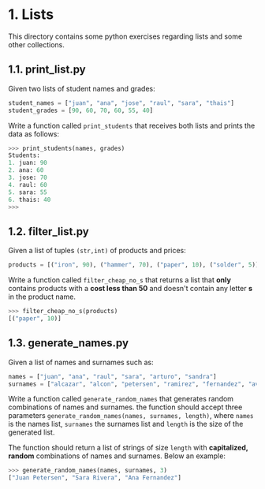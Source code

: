 # 1. Lists 
This directory contains some python exercises regarding lists and some other collections.

## 1.1. print_list.py
Given two lists of student names and grades:

```python
student_names = ["juan", "ana", "jose", "raul", "sara", "thais"]
student_grades = [90, 60, 70, 60, 55, 40]
```

Write a function called `print_students` that receives both lists and prints the data as follows:

```python
>>> print_students(names, grades)
Students:
1. juan: 90
2. ana: 60
3. jose: 70
4. raul: 60
5. sara: 55
6. thais: 40
>>> 
```

## 1.2. filter_list.py
Given a list of tuples `(str,int)` of products and prices:

```python
products = [("iron", 90), ("hammer", 70), ("paper", 10), ("solder", 5)]
```

Write a function called `filter_cheap_no_s` that returns a list that 
**only** contains products with a **cost less than 50** and doesn't contain any 
letter **s** in the product name.

```python
>>> filter_cheap_no_s(products)
[("paper", 10)]
```

## 1.3. generate_names.py
Given a list of names and surnames such as:

```python
names = ["juan", "ana", "raul", "sara", "arturo", "sandra"]
surnames = ["alcazar", "alcon", "petersen", "ramirez", "fernandez", "aviles", "rivera"]
```

Write a function called `generate_random_names` that generates random combinations
of names and surnames. the function should accept three parameters `generate_random_names(names, surnames, length)`, 
where `names` is the names list, `surnames` the surnames list and `length` is the size of 
the generated list. 

The function should return a list of strings of size `length` with **capitalized, random** combinations 
of names and surnames. Below an example:

```python
>>> generate_random_names(names, surnames, 3)
["Juan Petersen", "Sara Rivera", "Ana Fernandez"]
```

